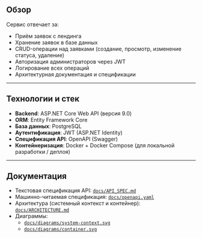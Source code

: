 ## Обзор

Сервис отвечает за:

- Приём заявок с лендинга  
- Хранение заявок в базе данных  
- CRUD-операции над заявками (создание, просмотр, изменение статуса, удаление)  
- Авторизация администраторов через JWT  
- Логирование всех операций  
- Архитектурная документация и спецификации

---

## Технологии и стек

- **Backend**: ASP.NET Core Web API (версия 9.0)  
- **ORM**: Entity Framework Core  
- **База данных**: PostgreSQL  
- **Аутентификация**: JWT (ASP.NET Identity)  
- **Спецификация API**: OpenAPI (Swagger)  
- **Контейнеризация**: Docker + Docker Compose (для локальной разработки / деплоя)  

---

## Документация

- Текстовая спецификация API: [`docs/API_SPEC.md`](docs/API_SPEC.md)  
- Машинно-читаемая спецификация: [`docs/openapi.yaml`](docs/openapi.yaml)  
- Архитектура (системный контекст и контейнер): [`docs/ARCHITECTURE.md`](docs/ARCHITECTURE.md)  
- Диаграммы:  
  - [`docs/diagrams/system-context.svg`](docs/diagrams/context.svg)  
  - [`docs/diagrams/container.svg`](docs/diagrams/container.svg)  

